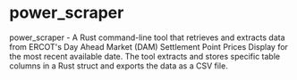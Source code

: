 # power_scraper
power_scraper - A Rust command-line tool that retrieves and extracts data from ERCOT's Day Ahead Market (DAM) Settlement Point Prices Display for the most recent available date. The tool extracts and stores specific table columns in a Rust struct and exports the data as a CSV file.
